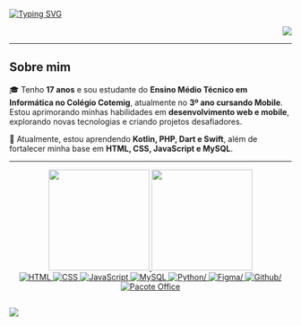 [![Typing SVG](https://readme-typing-svg.demolab.com?font=Fira+Code&pause=1000&color=C957FF&width=435&lines=Hello+World!+I'm+Arthur+Alves;Bem+Vindo(a)+ao+meu+perfil+no+GitHub!+)](https://git.io/typing-svg)

<div align="right">
  <img src="https://visitor-badge.laobi.icu/badge?page_id=r4santos.r4santos&"  />
</div>

---

## Sobre mim
🎓 Tenho **17 anos** e sou estudante do **Ensino Médio Técnico em Informática no Colégio Cotemig**, atualmente no **3º ano cursando Mobile**. Estou aprimorando minhas habilidades em **desenvolvimento web e mobile**, explorando novas tecnologias e criando projetos desafiadores.

🌱 Atualmente, estou aprendendo **Kotlin, PHP, Dart e Swift**, além de fortalecer minha base em **HTML, CSS, JavaScript e MySQL**.

---

<div align="center">
  <a href="https://github.com/arthuralvesmf">
  <img height="180em" src="https://github-readme-stats.vercel.app/api?username=ArthurAlves&show_icons=true&count_private=true&theme=dark"/>
  <img height="180em" src="https://github-readme-stats.vercel.app/api/top-langs/?username=ArthurAlves&layout=compact&theme=dark"/>
</div>


<div align="center">
  <img src="https://img.shields.io/badge/HTML-%23E34F26.svg?&style=for-the-badge&logo=html5&logoColor=white" alt="HTML"/>
  <img src="https://img.shields.io/badge/CSS-%231572B6.svg?&style=for-the-badge&logo=css3&logoColor=white" alt="CSS"/>
  <img src="https://img.shields.io/badge/JavaScript-%23323330.svg?&style=for-the-badge&logo=javascript&logoColor=%23F7DF1E" alt="JavaScript"/>
  <img src="https://img.shields.io/badge/MySQL-%2300f.svg?&style=for-the-badge&logo=mysql&logoColor=white" alt="MySQL"/>
  <img src="https://img.shields.io/badge/python-3670A0?style=for-the-badge&logo=python&logoColor=ffdd54" alt=Python/>
  <img src="https://img.shields.io/badge/figma-%23F24E1E.svg?style=for-the-badge&logo=figma&logoColor=white" alt=Figma/>
  <img src="https://img.shields.io/badge/github-%23121011.svg?style=for-the-badge&logo=github&logoColor=white" alt=Github/>
  <img src="https://img.shields.io/badge/Office-%230A66C2.svg?&style=for-the-badge&logo=microsoft-office&logoColor=white" alt="Pacote Office"/><br>
  
</div>

##

<div>
  <a href="linkeind" target="_blank"><img src="https://img.shields.io/badge/-LinkedIn-%230077B5?style=for-the-badge&logo=linkedin&logoColor=white" target="_blank"></a> 
</div>
